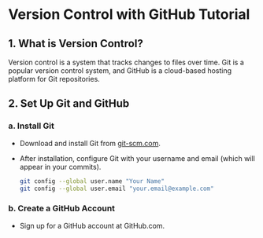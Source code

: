 # Version Control with GitHub Tutorial

## 1. What is Version Control?
Version control is a system that tracks changes to files over time. Git is a popular version control system, and GitHub is a cloud-based hosting platform for Git repositories.

## 2. Set Up Git and GitHub
### a. Install Git
- Download and install Git from [git-scm.com](https://git-scm.com/).
- After installation, configure Git with your username and email (which will appear in your commits).
  
  ```bash
  git config --global user.name "Your Name"
  git config --global user.email "your.email@example.com" 
  ```
### b. Create a GitHub Account
- Sign up for a GitHub account at GitHub.com.

